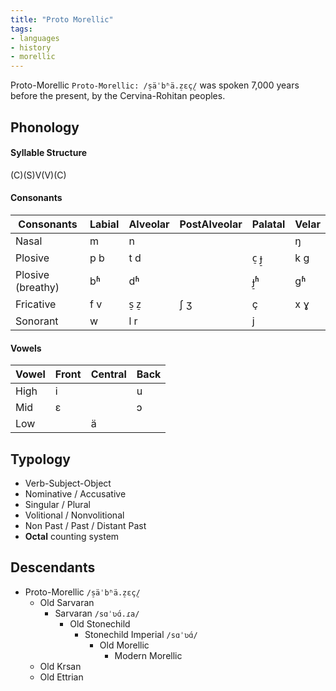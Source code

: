 ```yaml
---
title: "Proto Morellic"
tags:
- languages
- history
- morellic
---
```

Proto-Morellic `Proto-Morellic: /s̠äˈbʱä.z̠ɛç̠/` was spoken 7,000 years before the present, by the Cervina-Rohitan peoples.

## Phonology
#### Syllable Structure
(C)(S)V(V)(C)

#### Consonants
Consonants|Labial|Alveolar|PostAlveolar|Palatal|Velar
---|---|---|---|---|---
Nasal|m|n|||ŋ
Plosive|p b|t d||c̠ ɟ̠|k g
Plosive (breathy)|bʱ|dʱ||ɟ̠ʱ|gʱ
Fricative|f v|s̠ z̠|ʃ ʒ|ç|x ɣ
Sonorant|w|l r||j|

#### Vowels
Vowel|Front|Central|Back
---|---|---|---
High|i||u
Mid|ɛ||ɔ
Low||ä|

## Typology
- Verb-Subject-Object
- Nominative / Accusative
- Singular / Plural
- Volitional / Nonvolitional
- Non Past / Past / Distant Past
- **Octal** counting system

## Descendants
- Proto-Morellic `/s̠äˈbʱä.z̠ɛç̠/`
	 - Old Sarvaran
		 - Sarvaran `/sɑˈʋɑ́.ɾa/`
			 - Old Stonechild
				 - Stonechild Imperial `/sɑˈʋɑ́/`
					 - Old Morellic
						 - Modern Morellic
	- Old Krsan
	- Old Ettrian
